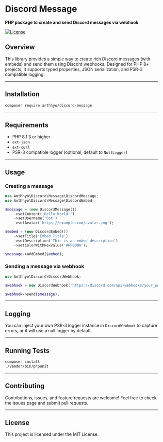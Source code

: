 # Discord Message

**PHP package to create and send Discord messages via webhook**

[![License](https://img.shields.io/badge/license-MIT-blue.svg)](LICENSE)

## Overview

This library provides a simple way to create rich Discord messages (with embeds) and send them using Discord webhooks. Designed for PHP 8+ projects, it supports typed properties, JSON serialization, and PSR-3 compatible logging.

---

## Installation

```bash
composer require anthhyo/discord-message
```

---

## Requirements

* PHP 8.1.3 or higher
* `ext-json`
* `ext-curl`
* PSR-3 compatible logger (optional, default to `NullLogger`)

---

## Usage

### Creating a message

```php
use Anthhyo\Discord\Message\DiscordMessage;
use Anthhyo\Discord\Message\DiscordEmbed;

$message = (new DiscordMessage())
    ->setContent('Hello World!')
    ->setUsername('Bot')
    ->setAvatar('https://example.com/avatar.png');

$embed = (new DiscordEmbed())
    ->setTitle('Embed Title')
    ->setDescription('This is an embed description')
    ->setColorWithHexValue('#FF0000');

$message->addEmbed($embed);
```

### Sending a message via webhook

```php
use Anthhyo\Discord\DiscordWebhook;

$webhook = new DiscordWebhook('https://discord.com/api/webhooks/your_webhook_id/your_webhook_token');

$webhook->send($message);
```

---

## Logging

You can inject your own PSR-3 logger instance in `DiscordWebhook` to capture errors, or it will use a null logger by default.

---

## Running Tests

```bash
composer install
./vendor/bin/phpunit
```

---

## Contributing

Contributions, issues, and feature requests are welcome! Feel free to check the issues page and submit pull requests.

---

## License

This project is licensed under the MIT License.